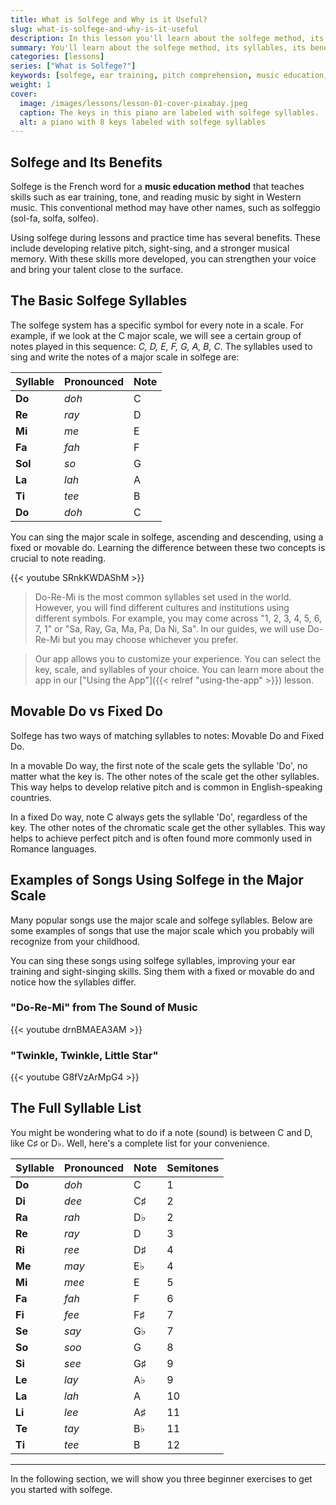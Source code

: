 ```yaml
---
title: What is Solfege and Why is it Useful?
slug: what-is-solfege-and-why-is-it-useful
description: In this lesson you'll learn about the solfege method, its syllables, its benefits, understand the difference between movable and fixed Do systems, and how they're used in real songs.
summary: You'll learn about the solfege method, its syllables, its benefits, understand the difference between movable and fixed Do systems, and how they're used in real songs.
categories: [lessons]
series: ["What is Solfege?"]
keywords: [solfege, ear training, pitch comprehension, music education, do re mi, solfeggio, solfa, melody, musician, music theory, solfege syllables, major scale]
weight: 1
cover:
  image: /images/lessons/lesson-01-cover-pixabay.jpeg
  caption: The keys in this piano are labeled with solfege syllables.
  alt: a piano with 8 keys labeled with solfege syllables
---
```


## Solfege and Its Benefits

Solfege is the French word for a **music education method** that teaches skills such as ear training, tone, and reading music by sight in Western music. This conventional method may have other names, such as solfeggio (sol-fa, solfa, solfeo).

Using solfege during lessons and practice time has several benefits. These include developing relative pitch, sight-sing, and a stronger musical memory. With these skills more developed, you can strengthen your voice and bring your talent close to the surface. 


## The Basic Solfege Syllables

The solfege system has a specific symbol for every note in a scale. For example, if we look at the C major scale, we will see a certain group of notes played in this sequence: _C, D, E, F, G, A, B, C_. The syllables used to sing and write the notes of a major scale in solfege are: 


| Syllable | Pronounced | Note |
| ---      | ---        | ---  |
| **Do**   | _doh_      | C    |
| **Re**   | _ray_      | D    |
| **Mi**   | _me_       | E    |
| **Fa**   | _fah_      | F    |
| **Sol**  | _so_       | G    |
| **La**   | _lah_      | A    |
| **Ti**   | _tee_      | B    |
| **Do**   | _doh_      | C    |

You can sing the major scale in solfege, ascending and descending, using a fixed or movable do. Learning the difference between these two concepts is crucial to note reading.

{{< youtube SRnkKWDAShM >}}

> Do-Re-Mi is the most common syllables set used in the world. However, you will find different cultures and institutions using different symbols. For example, you may come across "1, 2, 3, 4, 5, 6, 7, 1" or "Sa, Ray, Ga, Ma, Pa, Da Ni, Sa". In our guides, we will use Do-Re-Mi but you may choose whichever you prefer.

> Our app allows you to customize your experience. You can select the key, scale, and syllables of your choice. You can learn more about the app in our ["Using the App"]({{< relref "using-the-app" >}}) lesson. 

 
## Movable Do vs Fixed Do

Solfege has two ways of matching syllables to notes: Movable Do and Fixed Do.

In a movable Do way, the first note of the scale gets the syllable 'Do', no matter what the key is. The other notes of the scale get the other syllables. This way helps to develop relative pitch and is common in English-speaking countries.

In a fixed Do way, note C always gets the syllable 'Do', regardless of the key. The other notes of the chromatic scale get the other syllables. This way helps to achieve perfect pitch and is often found more commonly used in Romance languages.

## Examples of Songs Using Solfege in the Major Scale

Many popular songs use the major scale and solfege syllables. Below are some examples of songs that use the major scale which you probably will recognize from your childhood.

You can sing these songs using solfege syllables, improving your ear training and sight-singing skills. Sing them with a fixed or movable do and notice how the syllables differ.

### "Do-Re-Mi" from The Sound of Music

{{< youtube drnBMAEA3AM >}}


### "Twinkle, Twinkle, Little Star"

{{< youtube G8fVzArMpG4 >}}


## The Full Syllable List

You might be wondering what to do if a note (sound) is between C and D, like C♯ or D♭. Well, here's a complete list for your convenience.

| Syllable | Pronounced | Note | Semitones |
| ---      | ---        | ---  | ---       |
| **Do**   | _doh_      | C    | 1         |
| **Di**   | _dee_      | C♯   | 2         |
| **Ra**   | _rah_      | D♭   | 2         |
| **Re**   | _ray_      | D    | 3         |
| **Ri**   | _ree_      | D♯   | 4         |
| **Me**   | _may_      | E♭   | 4         |
| **Mi**   | _mee_      | E    | 5         |
| **Fa**   | _fah_      | F    | 6         |
| **Fi**   | _fee_      | F♯   | 7         |
| **Se**   | _say_      | G♭   | 7         |
| **So**   | _soo_      | G    | 8         |
| **Si**   | _see_      | G♯   | 9         |
| **Le**   | _lay_      | A♭   | 9         |
| **La**   | _lah_      | A    | 10        |
| **Li**   | _lee_      | A♯   | 11        |
| **Te**   | _tay_      | B♭   | 11        |
| **Ti**   | _tee_      | B    | 12        |

---

In the following section, we will show you three beginner exercises to get you started with solfege.

